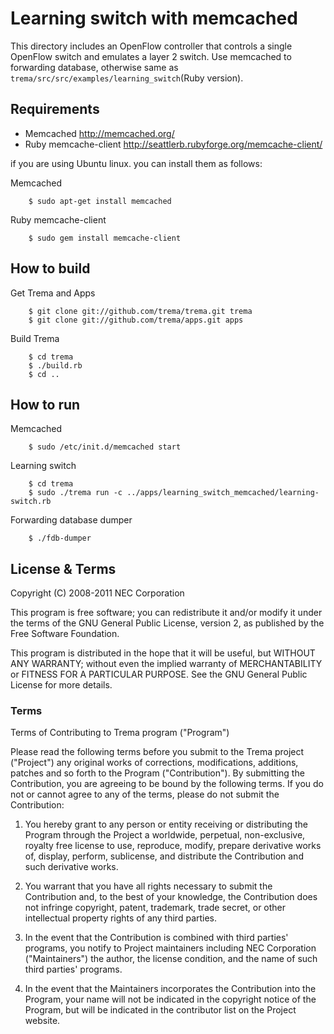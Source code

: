 Learning switch with memcached
==============================

This directory includes an OpenFlow controller that controls a single
OpenFlow switch and emulates a layer 2 switch.
Use memcached to forwarding database,
otherwise same as `trema/src/src/examples/learning_switch`(Ruby version).

Requirements
------------

  - Memcached <http://memcached.org/>
  - Ruby memcache-client <http://seattlerb.rubyforge.org/memcache-client/>

  if you are using Ubuntu linux. you can install them as follows:

  Memcached

        $ sudo apt-get install memcached

  Ruby memcache-client

        $ sudo gem install memcache-client

How to build
------------

  Get Trema and Apps

        $ git clone git://github.com/trema/trema.git trema
        $ git clone git://github.com/trema/apps.git apps

  Build Trema

        $ cd trema
        $ ./build.rb
        $ cd ..

How to run
----------

  Memcached

        $ sudo /etc/init.d/memcached start

  Learning switch

        $ cd trema
        $ sudo ./trema run -c ../apps/learning_switch_memcached/learning-switch.rb

  Forwarding database dumper

        $ ./fdb-dumper

License & Terms
---------------

Copyright (C) 2008-2011 NEC Corporation

This program is free software; you can redistribute it and/or modify
it under the terms of the GNU General Public License, version 2, as
published by the Free Software Foundation.

This program is distributed in the hope that it will be useful, but
WITHOUT ANY WARRANTY; without even the implied warranty of
MERCHANTABILITY or FITNESS FOR A PARTICULAR PURPOSE.  See the GNU
General Public License for more details.


### Terms

Terms of Contributing to Trema program ("Program")

Please read the following terms before you submit to the Trema project
("Project") any original works of corrections, modifications,
additions, patches and so forth to the Program ("Contribution"). By
submitting the Contribution, you are agreeing to be bound by the
following terms.  If you do not or cannot agree to any of the terms,
please do not submit the Contribution:

1. You hereby grant to any person or entity receiving or distributing
   the Program through the Project a worldwide, perpetual,
   non-exclusive, royalty free license to use, reproduce, modify,
   prepare derivative works of, display, perform, sublicense, and
   distribute the Contribution and such derivative works.

2. You warrant that you have all rights necessary to submit the
   Contribution and, to the best of your knowledge, the Contribution
   does not infringe copyright, patent, trademark, trade secret, or
   other intellectual property rights of any third parties.

3. In the event that the Contribution is combined with third parties'
   programs, you notify to Project maintainers including NEC
   Corporation ("Maintainers") the author, the license condition, and
   the name of such third parties' programs.

4. In the event that the Maintainers incorporates the Contribution
   into the Program, your name will not be indicated in the copyright
   notice of the Program, but will be indicated in the contributor
   list on the Project website.
